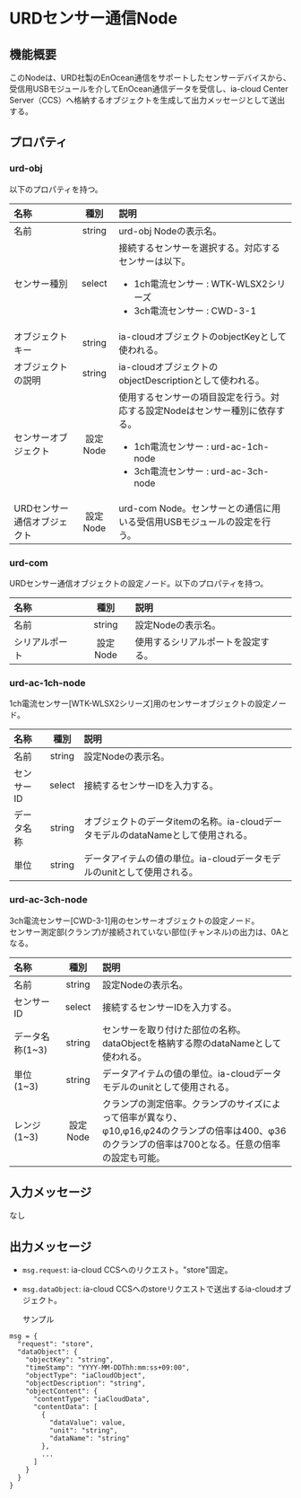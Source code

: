 # URDセンサー通信Node

## 機能概要

このNodeは、URD社製のEnOcean通信をサポートしたセンサーデバイスから、受信用USBモジュールを介してEnOcean通信データを受信し、ia-cloud Center Server（CCS）へ格納するオブジェクトを生成して出力メッセージとして送出する。

## プロパティ

### urd-obj

以下のプロパティを持つ。

| 名称 | 種別 | 説明 |
|:----------|:-----:|:-----|
|名前|string|urd-obj Nodeの表示名。|
|センサー種別|select|接続するセンサーを選択する。対応するセンサーは以下。<ul><li>1ch電流センサー : WTK-WLSX2シリーズ</li><li>3ch電流センサー : CWD-3-1</li></ul>|
|オブジェクトキー|string|ia-cloudオブジェクトのobjectKeyとして使われる。|
|オブジェクトの説明|string|ia-cloudオブジェクトのobjectDescriptionとして使われる。|
|センサーオブジェクト|設定Node|使用するセンサーの項目設定を行う。対応する設定Nodeはセンサー種別に依存する。<ul><li>1ch電流センサー : urd-ac-1ch-node</li><li>3ch電流センサー : urd-ac-3ch-node</li></ul>|
|URDセンサー通信オブジェクト|設定Node|urd-com Node。センサーとの通信に用いる受信用USBモジュールの設定を行う。|

### urd-com

URDセンサー通信オブジェクトの設定ノード。以下のプロパティを持つ。

| 名称 | 種別 | 説明 |
|:----------|:-----:|:-----|
|名前|string|設定Nodeの表示名。|
|シリアルポート|設定Node|使用するシリアルポートを設定する。|

### urd-ac-1ch-node

1ch電流センサー[WTK-WLSX2シリーズ]用のセンサーオブジェクトの設定ノード。

| 名称 | 種別 | 説明 |
|:----------|:-----:|:-----|
|名前|string|設定Nodeの表示名。|
|センサーID|select|接続するセンサーIDを入力する。|
|データ名称|string|オブジェクトのデータitemの名称。ia-cloudデータモデルのdataNameとして使用される。|
|単位|string|データアイテムの値の単位。ia-cloudデータモデルのunitとして使用される。|

### urd-ac-3ch-node

3ch電流センサー[CWD-3-1]用のセンサーオブジェクトの設定ノード。  
センサー測定部(クランプ)が接続されていない部位(チャンネル)の出力は、0Aとなる。

| 名称 | 種別 | 説明 |
|:----------|:-----:|:-----|
|名前|string|設定Nodeの表示名。|
|センサーID|select|接続するセンサーIDを入力する。|
|データ名称(1~3)|string|センサーを取り付けた部位の名称。dataObjectを格納する際のdataNameとして使われる。|
|単位(1~3)|string|データアイテムの値の単位。ia-cloudデータモデルのunitとして使用される。|
|レンジ(1~3)|設定Node|クランプの測定倍率。クランプのサイズによって倍率が異なり、<br>φ10,φ16,φ24のクランプの倍率は400、φ36のクランプの倍率は700となる。任意の倍率の設定も可能。|

## 入力メッセージ

なし

## 出力メッセージ

- ``msg.request``: ia-cloud CCSへのリクエスト。"store"固定。
- ``msg.dataObject``: ia-cloud CCSへのstoreリクエストで送出するia-cloudオブジェクト。

    サンプル
```
msg = {
  "request": "store",
  "dataObject": {
    "objectKey": "string",
    "timeStamp": "YYYY-MM-DDThh:mm:ss+09:00",
    "objectType": "iaCloudObject",
    "objectDescription": "string",
    "objectContent": {
      "contentType": "iaCloudData",
      "contentData": [
        {
          "dataValue": value,
          "unit": "string",
          "dataName": "string"
        },
        ...
      ]
    }
  }
}
```


